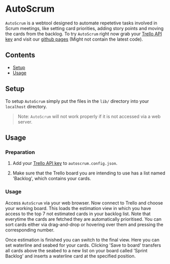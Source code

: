 # AutoScrum

`AutoScrum` is a webtool designed to automate repetetive tasks involved in
Scrum meetings, like setting card priorities, adding story points and moving
the cards from the backlog.
To try `AutoScrum` right now grab your [Trello API key](https://trello.com/1/appKey/generate)
and visit our [github pages](http://opensuse.github.io/autoscrum) (Might not
contain the latest code).

## Contents

   * [Setup](#setup)
   * [Usage](#usage)

## Setup

  To setup `AutoScrum` simply put the files in the `lib/` directory into your
  `localhost` directory.

  > Note:
  > `AutoScrum` will not work properly if it is not accessed via a web server.

## Usage

### Preparation

  1. Add your [Trello API key](https://trello.com/1/appKey/generate) to
    `autoscrum.config.json`.

  2. Make sure that the Trello board you are intending to use has a list named
     'Backlog', which contains your cards.

### Usage

  Access `AutoScrum` via your web browser. Now connect to Trello and choose
  your working board.
  This loads the estimation view in which you have access to the top 7 not
  estimated cards in your backlog list. Note that everytime the cards are
  fetched they are automatically prioritised. You can sort cards either via
  drag-and-drop or hovering over them and pressing the corresponding number.

  Once estimation is finished you can switch to the final view. Here you can
  set waterline and seabed for your cards. Clicking 'Save to board' transfers
  all cards above the seabed to a new list on your board called 'Sprint
  Backlog' and inserts a waterline card at the specified position.
